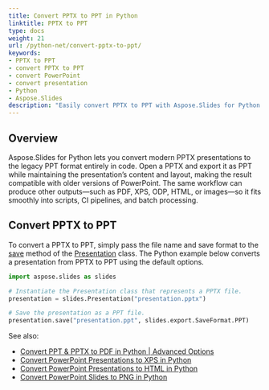 ```yaml
---
title: Convert PPTX to PPT in Python
linktitle: PPTX to PPT
type: docs
weight: 21
url: /python-net/convert-pptx-to-ppt/
keywords:
- PPTX to PPT
- convert PPTX to PPT
- convert PowerPoint
- convert presentation
- Python
- Aspose.Slides
description: "Easily convert PPTX to PPT with Aspose.Slides for Python via .NET—ensure seamless compatibility with PowerPoint formats while preserving your presentation’s layout and quality."
---
```


## **Overview**

Aspose.Slides for Python lets you convert modern PPTX presentations to the legacy PPT format entirely in code. Open a PPTX and export it as PPT while maintaining the presentation’s content and layout, making the result compatible with older versions of PowerPoint. The same workflow can produce other outputs—such as PDF, XPS, ODP, HTML, or images—so it fits smoothly into scripts, CI pipelines, and batch processing.

## **Convert PPTX to PPT**

To convert a PPTX to PPT, simply pass the file name and save format to the [save](https://reference.aspose.com/slides/python-net/aspose.slides/presentation/save/) method of the [Presentation](https://reference.aspose.com/slides/python-net/aspose.slides/presentation/) class. The Python example below converts a presentation from PPTX to PPT using the default options.

```py
import aspose.slides as slides

# Instantiate the Presentation class that represents a PPTX file.
presentation = slides.Presentation("presentation.pptx")

# Save the presentation as a PPT file.
presentation.save("presentation.ppt", slides.export.SaveFormat.PPT)
```

See also:
- [Convert PPT & PPTX to PDF in Python | Advanced Options](/slides/python-net/convert-powerpoint-to-pdf/)
- [Convert PowerPoint Presentations to XPS in Python](/slides/python-net/convert-powerpoint-to-xps/)
- [Convert PowerPoint Presentations to HTML in Python](/slides/python-net/convert-powerpoint-to-html/)
- [Convert PowerPoint Slides to PNG in Python](/slides/python-net/convert-powerpoint-to-png/)
